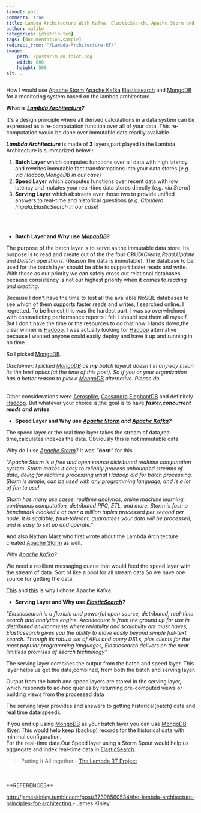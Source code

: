 ```yaml
---
layout: post
comments: true
title: Lambda Architecture With Kafka, ElasticSearch, Apache Storm and MongoDB
author: malike
categories: [distributed]
tags: [documentation,sample]
redirect_from: "/Lambda-Architecture-RT/"
image:
    path: /posts/im_an_idiot.png
    width: 800
    height: 500
alt: .
---
```


How I would use [Apache Storm](https://storm.apache.org/),[Apache Kafka](http://kafka.apache.org/),[Elasticsearch](http://www.elasticsearch.org/) and [MongoDB](https://www.mongodb.org) for a monitoring system based on the lambda architecture.


**What is** ***[Lambda Architecture](https://www.manning.com/books/big-data)?***

It's a design principle where all derived calculations in a data system can be expressed as a re-computation function over all of your data. This re-computation would be done over immutable data readily available. 

***Lambda Architecture*** is made of **3** layers,part played in the Lambda Architecture is summarized below :

1. **Batch Layer** which computes functions over all data with high latency and rewrites immutable fact transformations into your data stores (*e.g. via Hadoop,MongoDB in our case*)
2. **Speed Layer** which computes functions over recent data with low latency and mutates your real-time data stores directly (*e.g. via Storm*)
3. **Serving Layer** which abstracts over those two to provide unified answers to real-time and historical questions (*e.g. Cloudera Impala,ElasticSearch in our case*)

<br>
<br>


* **Batch Layer and Why use** ***[MongoDB](https://www.mongodb.org)?***

The purpose of the batch layer is to serve as the immutable data store. Its purpose is to read and create out of the the four 
CRUD(*Create,Read,Update and Delete*) operations. (Reason the data is immutable). The database to be used for the batch layer
should be able to support faster reads and write. With these as our priority we can safely cross out relational databases
because consistency is not our highest priority when it comes to *reading and creating*.

Because I don't have the time to test all the available NoSQL databases to see which of them supports faster reads and writes,
I searched online. I regretted. To be honest,this was the hardest part. I was so overwhelmed with contradicting performance reports I felt I should test them all myself. But I don't have the time or the resources to do that now. 
Hands down,the clear winner is [Hadoop](https://hadoop.apache.org/). I was actually looking for [Hadoop](https://hadoop.apache.org/) alternative because I wanted anyone could easily
deploy and have it up and running in no time. 

So I picked [MongoDB](https://www.mongodb.org).

*Disclaimer: I picked [MongoDB](https://www.mongodb.org) as* ***my*** *batch layer,it doesn't in anyway mean its the best option(at the time of this post). So If you or your organization has a better reason to pick a [MongoDB](https://www.mongodb.org) alternative. Please do.* 
<br>
<br>

Other considerations were [Aerospike](http://www.aerospike.com/), [Cassandra](http://cassandra.apache.org/),[ElephantDB](https://github.com/nathanmarz/elephantdb) and definitely [Hadoop](https://hadoop.apache.org/).
But whatever your choice is,the goal is to have ***faster,concurrent reads and writes***.


* **Speed Layer and Why use** ***[Apache Storm](https://storm.apache.org/) and [Apache Kafka](http://kafka.apache.org/)?***

The speed layer or the real time layer takes the stream of data,real time,calculates indexes the data. Obviously this is not immutable data. 

Why do I use *[Apache Storm](https://storm.apache.org/)?* It was ***"born"*** for this. 

*"Apache Storm is a free and open source distributed realtime computation system. Storm makes it easy to reliably process unbounded streams of data, doing for realtime processing what Hadoop did for batch processing. Storm is simple, can be used with any programming language, and is a lot of fun to use!*

*Storm has many use cases: realtime analytics, online machine learning, continuous computation, distributed RPC, ETL, and more. Storm is fast: a benchmark clocked it at over a million tuples processed per second per node. It is scalable, fault-tolerant, guarantees your data will be processed, and is easy to set up and operate."*

And also Nathan Marz who first wrote about the Lambda Architecture created [Apache Storm](https://storm.apache.org/) as well.

Why *[Apache Kafka](http://kafka.apache.org/)?*

We need a resilient messaging queue that would feed the speed layer with the stream of data. Sort of like a pool for 
all stream data.So we have one source for getting the data.

[This](http://www.infoq.com/articles/apache-kafka) and [this](http://java.dzone.com/articles/exploring-message-brokers) is why I chose Apache Kafka. 



* **Serving Layer and Why use** ***[ElasticSearch](http://www.elasticsearch.org/)?***

*"Elasticsearch is a flexible and powerful open source, distributed, real-time search and analytics engine. Architecture is from the ground up for use in distributed environments where reliability and scalability are must haves, Elasticsearch gives you the ability to move easily beyond simple full-text search. Through its robust set of APIs and query DSLs, plus clients for the most popular programming languages, Elasticsearch delivers on the near limitless promises of search technology"*


The serving layer combines the output from the batch and speed layer. This layer helps us get the data,combined, from
both the batch and serving layer.  

Output from the batch and speed layers are stored in the serving layer, which responds to ad-hoc queries by returning pre-computed views or building views from the processed data

The serving layer provides and answers to getting historical(batch) data and real time data(speed). 

If you end up using [MongoDB](https://www.mongodb.org) as your batch layer you can use  [MongoDB River](https://github.com/richardwilly98/elasticsearch-river-mongodb). This would help keep (backup) records for the historical data with minimal configuration.
<br>
For the real-time data.Our Speed layer using a Storm Spout would help us aggregate and index real-time data in [ElasticSearch](http://www.elasticsearch.org/).

  

> Putting It All together - [The Lambda RT Project](https://github.com/malike/LambdaRT)



<br>
<br>
**REFERENCES**

[http://jameskinley.tumblr.com/post/37398560534/the-lambda-architecture-principles-for-architecting
](http://jameskinley.tumblr.com/post/37398560534/the-lambda-architecture-principles-for-architecting
)  -  James Kinley 
